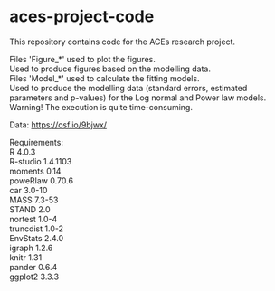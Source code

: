 # aces-project-code
This repository contains code for the ACEs research project.  

Files 'Figure_\*' used to plot the figures.  
Used to produce figures based on the modelling data.  
Files 'Model_\*' used to calculate the fitting models.    
Used to produce the modelling data (standard errors, estimated  
parameters and p-values) for the Log normal and Power law models.  
Warning! The execution is quite time-consuming.

Data: https://osf.io/9bjwx/    


Requirements:  
R 4.0.3  
R-studio 1.4.1103  
moments 0.14  
poweRlaw 0.70.6  
car 3.0-10  
MASS 7.3-53  
STAND 2.0  
nortest 1.0-4  
truncdist 1.0-2  
EnvStats 2.4.0   
igraph 1.2.6  
knitr 1.31  
pander 0.6.4  
ggplot2 3.3.3  
